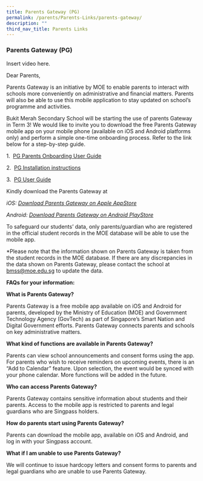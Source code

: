 ```yaml
---
title: Parents Gateway (PG)
permalink: /parents/Parents-Links/parents-gateway/
description: ""
third_nav_title: Parents Links
---
```

###  Parents Gateway (PG)  

Insert video here.

Dear Parents,

Parents Gateway is an initiative by MOE to enable parents to interact with schools more conveniently on administrative and financial matters. Parents will also be able to use this mobile application to stay updated on school’s programme and activities.

Bukit Merah Secondary School will be starting the use of parents Gateway in Term 3! We would like to invite you to download the free Parents Gateway mobile app on your mobile phone (available on iOS and Android platforms only) and perform a simple one-time onboarding process. Refer to the link below for a step-by-step guide.

1\.   [PG Parents Onboarding User Guide](/files/pg1.pdf)

2\.   [PG Installation instructions](/files/pg2.pdf)

3\.   [PG User Guide](/files/pg3.pdf)

Kindly download the Parents Gateway at

_iOS:_ [_Download Parents Gateway on Apple AppStore_](https://itunes.apple.com/sg/app/parents-gateway/id1267198708?mt=8)

_Android:_ [_Download Parents Gateway on Android PlayStore_](https://play.google.com/store/apps/details?id=com.moe.pgp&hl=en_SG)

To safeguard our students’ data, only parents/guardian who are registered in the official student records in the MOE database will be able to use the mobile app.

\*Please note that the information shown on Parents Gateway is taken from the student records in the MOE database. If there are any discrepancies in the data shown on Parents Gateway, please contact the school at bmss@moe.edu.sg to update the data.

**FAQs for your information:**

**What is Parents Gateway?**

Parents Gateway is a free mobile app available on iOS and Android for parents, developed by the Ministry of Education (MOE) and Government Technology Agency (GovTech) as part of Singapore’s Smart Nation and Digital Government efforts. Parents Gateway connects parents and schools on key administrative matters.

**What kind of functions are available in Parents Gateway?**

Parents can view school announcements and consent forms using the app. For parents who wish to receive reminders on upcoming events, there is an “Add to Calendar” feature. Upon selection, the event would be synced with your phone calendar. More functions will be added in the future.

**Who can access Parents Gateway?**

Parents Gateway contains sensitive information about students and their parents. Access to the mobile app is restricted to parents and legal guardians who are Singpass holders.

**How do parents start using Parents Gateway?**

Parents can download the mobile app, available on iOS and Android, and log in with your Singpass account.

**What if I am unable to use Parents Gateway?**

We will continue to issue hardcopy letters and consent forms to parents and legal guardians who are unable to use Parents Gateway.